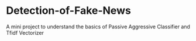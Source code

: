 # Detection-of-Fake-News
A mini project to understand the basics of Passive Aggressive Classifier and Tfidf Vectorizer 
